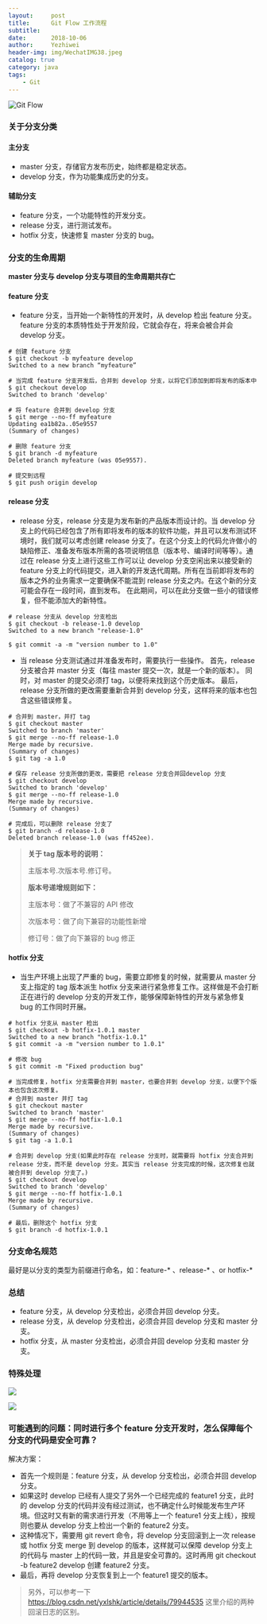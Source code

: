 ```yaml
---
layout:     post
title:      Git Flow 工作流程
subtitle:   
date:       2018-10-06
author:     Yezhiwei
header-img: img/WechatIMG38.jpeg
catalog: true
category: java
tags:
    - Git
---
```


![Git Flow](https://tva2.sinaimg.cn/large/006tNbRwly1fvxp0xqeymj30vy16cwhl.jpg)

### 关于分支分类

#### 主分支

* master 分支，存储官方发布历史，始终都是稳定状态。
* develop 分支，作为功能集成历史的分支。

#### 辅助分支

* feature 分支，一个功能特性的开发分支。
* release 分支，进行测试发布。
* hotfix 分支，快速修复 master 分支的 bug。

### 分支的生命周期

**master 分支与 develop 分支与项目的生命周期共存亡**

#### feature 分支

* feature 分支，当开始一个新特性的开发时，从 develop 检出 feature 分支。feature 分支的本质特性处于开发阶段，它就会存在，将来会被合并会 develop 分支。

```
# 创建 feature 分支
$ git checkout -b myfeature develop
Switched to a new branch “myfeature”

# 当完成 feature 分支开发后，合并到 develop 分支，以将它们添加到即将发布的版本中
$ git checkout develop
Switched to branch 'develop'

# 将 feature 合并到 develop 分支
$ git merge --no-ff myfeature
Updating ea1b82a..05e9557
(Summary of changes)

# 删除 feature 分支
$ git branch -d myfeature
Deleted branch myfeature (was 05e9557).

# 提交到远程
$ git push origin develop
```

#### release 分支

* release 分支，release 分支是为发布新的产品版本而设计的。当 develop 分支上的代码已经包含了所有即将发布的版本的软件功能，并且可以发布测试环境时，我们就可以考虑创建 release 分支了。在这个分支上的代码允许做小的缺陷修正、准备发布版本所需的各项说明信息（版本号、编译时间等等）。通过在 release 分支上进行这些工作可以让 develop 分支空闲出来以接受新的 feature 分支上的代码提交，进入新的开发迭代周期。所有在当前即将发布的版本之外的业务需求一定要确保不能混到 release 分支之内。在这个新的分支可能会存在一段时间，直到发布。 在此期间，可以在此分支做一些小的错误修复，但不能添加大的新特性。

```
# release 分支从 develop 分支检出
$ git checkout -b release-1.0 develop
Switched to a new branch "release-1.0"

$ git commit -a -m "version number to 1.0"
```

* 当 release 分支测试通过并准备发布时，需要执行一些操作。 首先，release 分支被合并 master 分支（每往 master 提交一次，就是一个新的版本）。 同时，对 master 的提交必须打 tag，以便将来找到这个历史版本。 最后，release 分支所做的更改需要重新合并到 develop 分支，这样将来的版本也包含这些错误修复。

```
# 合并到 master，并打 tag
$ git checkout master
Switched to branch 'master'
$ git merge --no-ff release-1.0
Merge made by recursive.
(Summary of changes)
$ git tag -a 1.0

# 保存 release 分支所做的更改，需要把 release 分支合并回develop 分支
$ git checkout develop
Switched to branch 'develop'
$ git merge --no-ff release-1.0
Merge made by recursive.
(Summary of changes)

# 完成后，可以删除 release 分支了
$ git branch -d release-1.0
Deleted branch release-1.0 (was ff452ee).
```

> **关于 tag 版本号的说明：**
> 
> 主版本号.次版本号.修订号。
> 
> **版本号递增规则如下：**
> 
> 主版本号：做了不兼容的 API 修改
> 
> 次版本号：做了向下兼容的功能性新增
> 
> 修订号：做了向下兼容的 bug 修正

#### hotfix 分支

* 当生产环境上出现了严重的 bug，需要立即修复的时候，就需要从 master 分支上指定的 tag 版本派生 hotfix 分支来进行紧急修复工作。这样做是不会打断正在进行的 develop 分支的开发工作，能够保障新特性的开发与紧急修复 bug 的工作同时开展。

```
# hotfix 分支从 master 检出
$ git checkout -b hotfix-1.0.1 master
Switched to a new branch "hotfix-1.0.1"
$ git commit -a -m "version number to 1.0.1"

# 修改 bug 
$ git commit -m "Fixed production bug"

# 当完成修复，hotfix 分支需要合并到 master，也要合并到 develop 分支，以便下个版本也包含这次修复。
# 合并到 master 并打 tag
$ git checkout master
Switched to branch 'master'
$ git merge --no-ff hotfix-1.0.1
Merge made by recursive.
(Summary of changes)
$ git tag -a 1.0.1

# 合并到 develop 分支(如果此时存在 release 分支时，就需要将 hotfix 分支合并到 release 分支，而不是 develop 分支。其实当 release 分支完成的时候，这次修复也就被合并到 develop 分支了。)
$ git checkout develop
Switched to branch 'develop'
$ git merge --no-ff hotfix-1.0.1
Merge made by recursive.
(Summary of changes)

# 最后，删除这个 hotfix 分支
$ git branch -d hotfix-1.0.1
```

### 分支命名规范

最好是以分支的类型为前缀进行命名，如：feature-* 、release-* 、or hotfix-*

### 总结

* feature 分支，从 develop 分支检出，必须合并回 develop 分支。
* release 分支，从 develop 分支检出，必须合并回 develop 分支和 master 分支。
* hotfix 分支，从 master 分支检出，必须合并回 develop 分支和 master 分支。

### 特殊处理

![](https://tva2.sinaimg.cn/large/006tNbRwly1fx7ma3ava1j319q0pamzx.jpg)

![](https://tva2.sinaimg.cn/large/006tNbRwly1fx7maipwofj31980p4myj.jpg)

### 可能遇到的问题：同时进行多个 feature 分支开发时，怎么保障每个分支的代码是安全可靠？

解决方案：

* 首先一个规则是：feature 分支，从 develop 分支检出，必须合并回 develop 分支。
* 如果这时 develop 已经有人提交了另外一个已经完成的 feature1 分支，此时的 develop 分支的代码并没有经过测试，也不确定什么时候能发布生产环境。但这时又有新的需求进行开发（不用等上一个 feature1 分支上线），按规则也要从 develop 分支上检出一个新的 feature2 分支。
* 这种情况下，需要用 git revert 命令，将 develop 分支回滚到上一次 release 或 hotfix 分支 merge 到 develop 的版本，这样就可以保障 develop 分支上的代码与 master 上的代码一致，并且是安全可靠的。这时再用 git checkout -b feature2 develop 创建 feature2 分支。
* 最后，再将 develop 分支恢复到上一个 feature1 提交的版本。

> 另外，可以参考一下 https://blog.csdn.net/yxlshk/article/details/79944535 这里介绍的两种回滚日志的区别。

